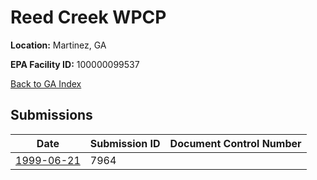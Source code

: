 # Reed Creek WPCP

**Location:** Martinez, GA

**EPA Facility ID:** 100000099537

[Back to GA Index](../../index.md)

## Submissions

| Date | Submission ID | Document Control Number |
|------|--------------|-------------------------|
| [1999-06-21](submissions/7964.md) | 7964 |  |
